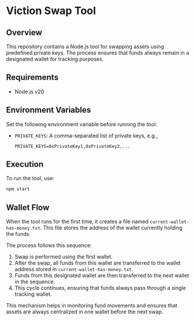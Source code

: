 # Viction Swap Tool

## Overview
This repository contains a Node.js tool for swapping assets using predefined private keys. The process ensures that funds always remain in a designated wallet for tracking purposes.

## Requirements
- Node.js v20

## Environment Variables
Set the following environment variable before running the tool:

- `PRIVATE_KEYS`: A comma-separated list of private keys, e.g.,
  ```
  PRIVATE_KEYS=0xPrivateKey1,0xPrivateKey2,...
  ```

## Execution
To run the tool, use:
```sh
npm start
```

## Wallet Flow
When the tool runs for the first time, it creates a file named `current-wallet-has-money.txt`. This file stores the address of the wallet currently holding the funds.

The process follows this sequence:
1. Swap is performed using the first wallet.
2. After the swap, all funds from this wallet are transferred to the wallet address stored in `current-wallet-has-money.txt`.
3. Funds from this designated wallet are then transferred to the next wallet in the sequence.
4. This cycle continues, ensuring that funds always pass through a single tracking wallet.

This mechanism helps in monitoring fund movements and ensures that assets are always centralized in one wallet before the next swap.

